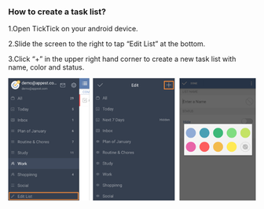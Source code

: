 ### How to create a task list?
1.Open TickTick on your android device.

2.Slide the screen to the right to tap “Edit List” at the bottom.

3.Click “+” in the upper right hand corner to create a new task list with name, color and status.


![](../images/image2.3.1W5.png)
